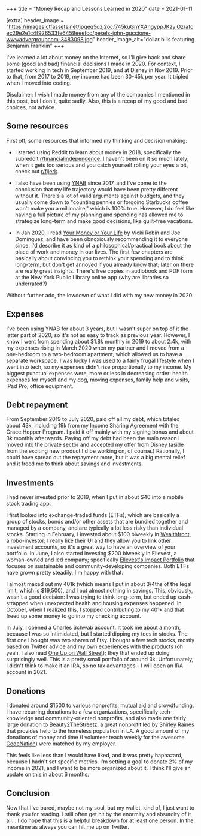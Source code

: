 +++
title = "Money Recap and Lessons Learned in 2020"
date = 2021-01-11

[extra]
header_image = "https://images.ctfassets.net/jpqeq5qzj2oc/745kuGnYXAngyppJKzylOz/afcec29e2e1c4f926533fe6459eeefcc/pexels-john-guccione-wwwadvergroupcom-3483098.jpg"
header_image_alt="dollar bills featuring Benjamin Franklin"
+++

I've learned a lot about money on the Internet, so I'll give back and share some (good and bad) financial decisions I made in 2020. For context, I started working in tech in September 2019, and at Disney in Nov 2019. Prior to that, from 2017 to 2019, my income had been 30-45k per year. It tripled when I moved into coding.

Disclaimer: I wish I made money from any of the companies I mentioned in this post, but I don't, quite sadly. Also, this is a recap of my good and bad choices, not advice.

## Some resources

First off, some resources that informed my thinking and decision-making:

*   I started using Reddit to learn about money in 2018, specifically the subreddit [r/financialindependence](https://www.reddit.com/r/financialindependence/). I haven't been on it so much lately; when it gets too serious and you catch yourself rolling your eyes a bit, check out [r/fijerk](https://www.reddit.com/r/fijerk/).
    
*   I also have been using [YNAB](https://www.youneedabudget.com/) since 2017, and I've come to the conclusion that my life trajectory would have been pretty different without it. There's a lot of valid arguments against budgets, and they usually come down to "counting pennies or forgoing Starbucks coffee won't make you a millionaire," which is 100% true. However, I do feel like having a full picture of my planning and spending has allowed me to strategize long-term and make good decisions, like guilt-free vacations.
    
*   In Jan 2020, I read [Your Money or Your Life](https://yourmoneyoryourlife.com/book-summary/) by Vicki Robin and Joe Dominguez, and have been obnoxiously recommending it to everyone since. I'd describe it as kind of a philosophical/practical book about the place of work and money in our lives. The first few chapters are basically about convincing you to rethink your spending and to think long-term, but don't get annoyed if you already know that; later on there are really great insights. There's free copies in audiobook and PDF form at the New York Public Library online app (why are libraries so underrated?)
    

Without further ado, the lowdown of what I did with my new money in 2020.

## Expenses

I've been using YNAB for about 3 years, but I wasn't super on top of it the latter part of 2020, so it's not as easy to track as previous year. However, I know I went from spending about $1.8k monthly in 2019 to about 2.4k, with my expenses rising in March 2020 when my partner and I moved from a one-bedroom to a two-bedroom apartment, which allowed us to have a separate workspace. I was lucky I was used to a fairly frugal lifestyle when I went into tech, so my expenses didn't rise proportionally to my income. My biggest punctual expenses were, more or less in decreasing order: health expenses for myself and my dog, moving expenses, family help and visits, iPad Pro, office equipment.

## Debt repayment

From September 2019 to July 2020, paid off all my debt, which totaled about 43k, including 19k from my Income Sharing Agreement with the Grace Hopper Program. I paid it off mainly with my signing bonus and about 3k monthly afterwards. Paying off my debt had been the main reason I moved into the private sector and accepted my offer from Disney (aside from the exciting new product I'd be working on, of course.) Rationally, I could have spread out the repayment more, but it was a big mental relief and it freed me to think about savings and investments.

## Investments

I had never invested prior to 2019, when I put in about $40 into a mobile stock trading app.

I first looked into exchange-traded funds (ETFs), which are basically a group of stocks, bonds and/or other assets that are bundled together and managed by a company, and are typically a lot less risky than individual stocks. Starting in February, I invested about $100 biweekly in [Wealthfront](https://www.wealthfront.com/), a robo-investor; I really like their UI and they allow you to link other investment accounts, so it's a great way to have an overview of your portfolio. In June, I also started investing $200 biweekly in Ellevest, a woman-owned and led company; specifically [Ellevest's Impact Portfolio](https://www.ellevest.com/impact-investing) that focuses on sustainable and community-developing companies. Both ETFs have grown pretty steadily, I'm happy with that.

I almost maxed out my 401k (which means I put in about 3/4ths of the legal limit, which is $19,500), and I put almost nothing in savings. This, obviously, wasn't a good decision: I was trying to think long-term, but ended up cash-strapped when unexpected health and housing expenses happened. In October, when I realized this, I stopped contributing to my 401k and that freed up some money to go into my checking account.

In July, I opened a Charles Schwab account. It took me about a month, because I was so intimidated, but I started dipping my toes in stocks. The first one I bought was two shares of Etsy. I bought a few tech stocks, mostly based on Twitter advice and my own experiences with the products (oh yeah, I also read [One Up on Wall Street](https://www.goodreads.com/book/show/762462.One_Up_On_Wall_Street)); they that ended up doing surprisingly well. This is a pretty small portfolio of around 3k. Unfortunately, I didn't think to make it an IRA, so no tax advantages - I will open an IRA account in 2021.

## Donations

I donated around $1500 to various nonprofits, mutual aid and crowdfunding. I have recurring donations to a few organizations, specifically tech-, knowledge and community-oriented nonprofits, and also made one fairly large donation to [Beauty2TheStreetz](https://www.beauty2thestreetz.org/), a great nonprofit led by Shirley Raines that provides help to the homeless population in LA. A good amount of my donations of money and time (I volunteer teach weekly for the awesome [CodeNation](codenation.org)) were matched by my employer.

This feels like less than I would have liked, and it was pretty haphazard, because I hadn't set specific metrics. I'm setting a goal to donate 2% of my income in 2021, and I want to be more organized about it. I think I'll give an update on this in about 6 months.

## Conclusion

Now that I've bared, maybe not my soul, but my wallet, kind of, I just want to thank you for reading. I still often get hit by the enormity and absurdity of it all... I do hope that this is a helpful breakdown for at least one person. In the meantime as always you can hit me up on Twitter.